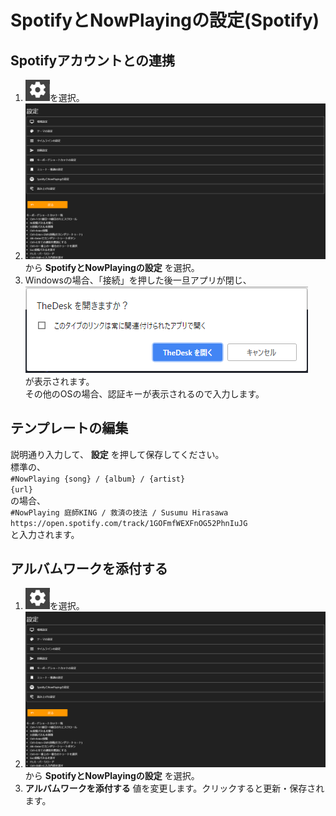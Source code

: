 # SpotifyとNowPlayingの設定(Spotify)

## Spotifyアカウントとの連携

1. ![settings1](https://raw.githubusercontent.com/cutls/TheDeskDocs/master/media/settings1.png)を選択。
1. ![settings2](https://raw.githubusercontent.com/cutls/TheDeskDocs/master/media/settings2.png)から __SpotifyとNowPlayingの設定__ を選択。
1. Windowsの場合、「接続」を押した後一旦アプリが閉じ、  
![account7](https://raw.githubusercontent.com/cutls/TheDeskDocs/master/media/account7.png)  
が表示されます。  
その他のOSの場合、認証キーが表示されるので入力します。

## テンプレートの編集
説明通り入力して、 __設定__ を押して保存してください。  
標準の、  
`#NowPlaying {song} / {album} / {artist}`  
`{url}`  
の場合、  
`#NowPlaying 庭師KING / 救済の技法 / Susumu Hirasawa`  
`https://open.spotify.com/track/1GOFmfWEXFnOG52PhnIuJG`  
と入力されます。

## アルバムワークを添付する
1. ![settings1](https://raw.githubusercontent.com/cutls/TheDeskDocs/master/media/settings1.png)を選択。
1. ![settings2](https://raw.githubusercontent.com/cutls/TheDeskDocs/master/media/settings2.png)から __SpotifyとNowPlayingの設定__ を選択。
1.  __アルバムワークを添付する__ 値を変更します。クリックすると更新・保存されます。

